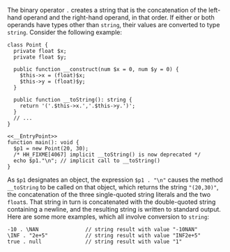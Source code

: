 The binary operator `.` creates a string that is the concatenation of the left-hand operand and the right-hand operand, in that order. If
either or both operands have types other than `string`, their values are converted to type `string`. Consider the following example:

```Point.php
class Point {
  private float $x;
  private float $y;

  public function __construct(num $x = 0, num $y = 0) {
    $this->x = (float)$x;
    $this->y = (float)$y;
  }

  public function __toString(): string {
    return '('.$this->x.','.$this->y.')';
  }
  // ...
}

<<__EntryPoint>>
function main(): void {
  $p1 = new Point(20, 30);
  /* HH_FIXME[4067] implicit __toString() is now deprecated */
  echo $p1."\n"; // implicit call to __toString()
}
```

As `$p1` designates an object, the expression `$p1 . "\n"` causes the method `__toString` to be called on that object, which returns
the string `"(20,30)"`, the concatenation of the three single-quoted string literals and the two `float`s. That string in turn is
concatenated with the double-quoted string containing a newline, and the resulting string is written to standard output. Here are some
more examples, which all involve conversion to `string`:

```Hack
-10 . \NAN               // string result with value "-10NAN"
\INF . "2e+5"            // string result with value "INF2e+5"
true . null              // string result with value "1"
```
